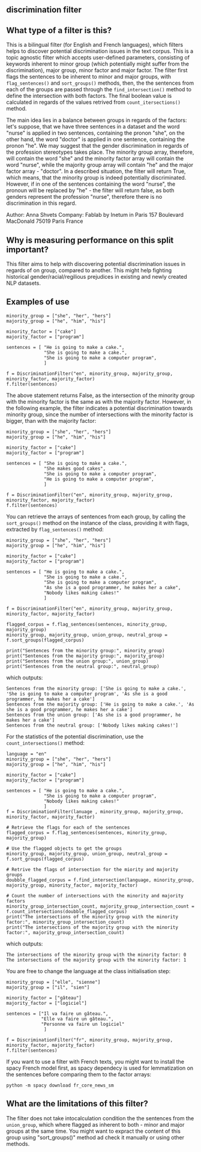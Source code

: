 ## discrimination filter

## What type of a filter is this?

This is a bilingual filter (for English and French languages), which filters helps to discover potential discrimination issues in the text corpus.
This is a topic agnostic filter which accepts user-defined parameters, consisting of keywords inherent to minor group (which potentially might suffer from the discrimination), 
major group, minor factor and major factor.
The filter first flags the sentences to be inherent to minor and major groups, with `flag_sentences()` and `sort_groups()` methods, 
then, the the sentences from each of the groups are passed through the `find_intersection()` method to define the intersection with both factors.
The final boolean value is calculated in regards of the values retrived from `count_itersections()` method.

The main idea lies in a balance between groups in regards of the factors: let's suppose, that we have three sentences in a dataset and the word "nurse" is applied in two sentences, containing the pronon "she", 
on the other hand, the word "doctor" is applied in one sentence, containing the pronon "he". We may suggest that the gender discrimination in regards of the profession stereotypes takes place. 
The minority group array, therefore, will contain the word "she" and the minority factor array will contain the word "nurse", while the majority group array will contain "he" and the major factor array - "doctor".
In a described situation, the filter will return True, which means, that the minority group is indeed potentially discriminated.
However, if in one of the sentences containing the word "nurse", the pronoun will be replaced by "he" - the filter will return false, as both genders represent the profession "nurse", therefore there is no discrimination in this regard.


Author: Anna Shvets
Company:
Fablab by Inetum in Paris
157 Boulevard MacDonald
75019 Paris
France


## Why is measuring performance on this split important?
This filter aims to help with discovering potential discrimination issues in regards of on group, compared to another. 
This might help fighting historical gender/racial/regilious prejudices in existing and newly created NLP datasets.


## Examples of use

```
minority_group = ["she", "her", "hers"]
majority_group = ["he", "him", "his"]

minority_factor = ["cake"]
majority_factor = ["program"]

sentences = [ "He is going to make a cake.",
              "She is going to make a cake.",              
              "She is going to make a computer program",              
              ]

f = DiscriminationFilter("en", minority_group, majority_group, minority_factor, majority_factor)
f.filter(sentences)
```

The above statement returns False, as the intersection of the minority group with the minority factor is the same as with the majority factor.
However, in the following example, the filter indicates a potential discrimination towards minority group, since the number of intersections with the minority factor is bigger, than with the majority factor:
```
minority_group = ["she", "her", "hers"]
majority_group = ["he", "him", "his"]

minority_factor = ["cake"]
majority_factor = ["program"]

sentences = [ "She is going to make a cake.",
              "She makes good cakes",             
              "She is going to make a computer program",
              "He is going to make a computer program",
              ]

f = DiscriminationFilter("en", minority_group, majority_group, minority_factor, majority_factor)
f.filter(sentences)
```

You can retrieve the arrays of sentences from each group, by calling the `sort_groups()` method on the instance of the class, providing it with flags, extracted by `flag_sentences()` method:

```
minority_group = ["she", "her", "hers"]
majority_group = ["he", "him", "his"]

minority_factor = ["cake"]
majority_factor = ["program"]

sentences = [ "He is going to make a cake.",
              "She is going to make a cake.",              
              "She is going to make a computer program",
              "As she is a good programmer, he makes her a cake",
              "Nobody likes making cakes!"                          
              ]

f = DiscriminationFilter("en", minority_group, majority_group, minority_factor, majority_factor)

flagged_corpus = f.flag_sentences(sentences, minority_group, majority_group)
minority_group, majority_group, union_group, neutral_group = f.sort_groups(flagged_corpus)

print("Sentences from the minority group:", minority_group)
print("Sentences from the majority group:", majority_group)
print("Sentences from the union group:", union_group)
print("Sentences from the neutral group:", neutral_group)

```

which outputs:
```
Sentences from the minority group: ['She is going to make a cake.', 'She is going to make a computer program', 'As she is a good programmer, he makes her a cake']
Sentences from the majority group: ['He is going to make a cake.', 'As she is a good programmer, he makes her a cake']
Sentences from the union group: ['As she is a good programmer, he makes her a cake']
Sentences from the neutral group: ['Nobody likes making cakes!']
```

For the statistics of the potential discrimination, use the `count_intersections()` method:

```
language = "en"
minority_group = ["she", "her", "hers"]
majority_group = ["he", "him", "his"]

minority_factor = ["cake"]
majority_factor = ["program"]

sentences = [ "He is going to make a cake.",
              "She is going to make a computer program",            
              "Nobody likes making cakes!"                          
              ]
f = DiscriminationFilter(lanuage , minority_group, majority_group, minority_factor, majority_factor)

# Retrieve the flags for each of the sentences
flagged_corpus = f.flag_sentences(sentences, minority_group, majority_group)

# Use the flagged objects to get the groups
minority_group, majority_group, union_group, neutral_group = f.sort_groups(flagged_corpus)

# Retrive the flags of intersection for the miority and majority groups
doubble_flagged_corpus = f.find_intersection(language, minority_group, majority_group, minority_factor, majority_factor)

# Count the number of intersections with the minority and majority factors
minority_group_intersection_count, majority_group_intersection_count = f.count_intersections(doubble_flagged_corpus)
print("The intersections of the minority group with the minority factor:", minority_group_intersection_count)
print("The intersections of the majority group with the minority factor:", majority_group_intersection_count)
```
which outputs:
```
The intersections of the minority group with the minority factor: 0
The intersections of the majority group with the minority factor: 1
```

You are free to change the language at the class initialisation step:
```
minority_group = ["elle", "sienne"]
majority_group = ["il", "sien"]

minority_factor = ["gâteau"]
majority_factor = ["logiciel"]

sentences = ["Il va faire un gâteau.",
             "Elle va faire un gâteau.",
             "Personne va faire un logiciel"            
              ]

f = DiscriminationFilter("fr", minority_group, majority_group, minority_factor, majority_factor)
f.filter(sentences)
```

If you want to use a filter with French texts, you might want to install the spacy French model first, as spacy dependecy is used for lemmatization on the sentences before comparing them to the factor arrays:
```
python -m spacy download fr_core_news_sm
```


## What are the limitations of this filter?
The filter does not take intocalculation condition the the sentences from the `union_group`, which where flagged as inherent to both - minor and major groups at the same time. 
You might want to expract the content of this group using "sort_groups()" method ad check it manually or using other methods. 